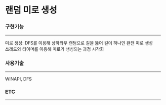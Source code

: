 # 랜덤 미로 생성

<h3> 구현기능 </h3> <hr>
미로 생성: DFS를 이용해 상하좌우 랜덤으로 길을 뚫어 길이 하나인 완전 미로 생성<br>
쓰레드와 타이머를 이용해 미로가 생성되는 과정 시각화

<h3> 사용기술 </h3> <hr>
WINAPI, DFS

<h3> ETC </h3> <hr>
